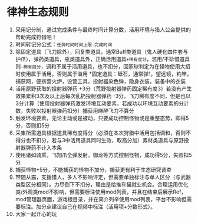 # 律神生态规则
1. 采用记分制，通过完成条件与最终时间计算分数，活用环境与猎人公会提供的帮助完成狩猎吧！
2. 时间转记分公式：`任务时间时间上限-完成时间`
3. 除固定道具（飞刀除外），回复类道具，通常Buff类道具（鬼人硬化四件套与护爪），弹药类道具，瓶类道具外，正确活用道具`+稀有度分`，滥用/不珍惜道具则`-稀有度分`，调和不属于活用道具，也不扣分，回家球判定为在怪物使用大招时使用属于活用，否则属于滥用
*固定道具：砥石，通常弹1，望远镜，钓竿，捕获网，便携营火炉，设营工具，投射器染色弹，隐身衣装，装备中的衣装
4. 活用原野获取的投射器弹药 +3分（荒野投射器弹药固定稀有度3）若没有产生效果累积3次及以上后每次乱扔投射器弹药 -3分，飞刀稀有度不同，但是也以3分计算（使用投射器弹药激发环境互动要素，若成功以环境互动要素的分计数，失败以投射器弹药扣分）捕获用麻醉飞刀不算分
5. 触发环境要素，无论主动或是被动，只要成功控制怪物或是重整态势，即得5分，否则扣5分
6. 采集所需道具根据道具稀有度得分（必须在本次狩猎中活用包括调和，否则不得分也不扣分，若与3中活用道具同时生效，取高分加）素材类道具与原野投射器弹药不计入本条
7. 使用诸如骑乘，飞翔爪全弹发射，御龙等方式控制怪物，成功得5分，失败扣5分
8. 捕获怪物+5分，不能捕获的怪物不加分，捕获更有利于生态研究调查
9. 带随从猫，支援猎人，多人不影响评定，但需要单独标注与单人区分（与武器类型区分相同）。力尽倒下不扣分，理由是给推车猫就业机会。合理运用优化类/外观类mod不影响，但需要标注使用mod列表，并且在结束后展示Ref，mod管理器页面，游戏根目录，并在简介列举使用mod列表，平台不影响但需要标注。加分点建议自己在视频中标注（活用项+分数形式）。
10. 大家一起开心的玩
